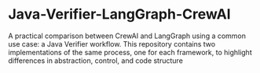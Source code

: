 # Java-Verifier-LangGraph-CrewAI
A practical comparison between CrewAI and LangGraph using a common use case: a Java Verifier workflow. This repository contains two implementations of the same process, one for each framework, to highlight differences in abstraction, control, and code structure
